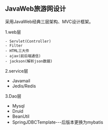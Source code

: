 ## JavaWeb旅游网设计

采用JavaWeb经典三层架构、MVC设计框架。

1.web层

	- Servlet(Controller)
	- Filter
	- HTML三大件
	- ajax(前后端通信)
	- jackson(解析json数据)

2.service层

- Javamail
- Jedis/Redis

3.Dao层

- Mysql
- Druid
- BeanUtil
- SpringJDBCTemplate---后版本更换为mybatis
